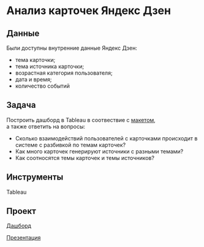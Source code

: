 # Анализ карточек Яндекс Дзен
## Данные
Были доступны внутренние данные Яндекс Дзен:
- тема карточки;
- тема источника карточки;
- возрастная категория пользователя;
- дата и время;
- количество событий
## Задача
Построить дашборд в Tableau в соотвествие с [макетом](https://disk.yandex.ru/i/eQj5Yc0KygXjwA),  
а также ответить на вопросы:
- Cколько взаимодействий пользователей с карточками происходит в системе с разбивкой по темам карточек?
- Как много карточек генерируют источники с разными темами?
- Как соотносятся темы карточек и темы источников?
## Инструменты
Tableau
## Проект
[Дашборд](https://public.tableau.com/app/profile/elizaveta3714/viz/YandexDzen_16790246720030/Dashboard1)  

[Презентация](https://disk.yandex.ru/i/UyCbYlL3WEkr0g)
